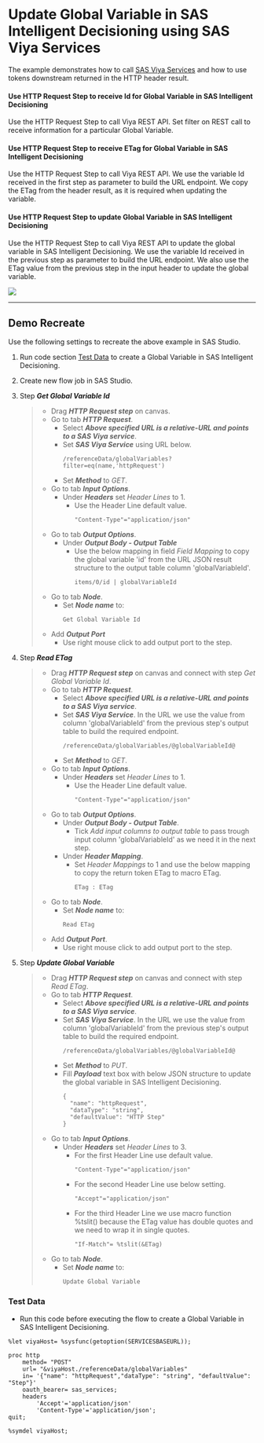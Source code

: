 # Update Global Variable in SAS Intelligent Decisioning using SAS Viya Services
The example demonstrates how to call [SAS Viya Services](https://developer.sas.com/rest-apis) and how to use tokens downstream returned in the HTTP header result.<br>
#### Use HTTP Request Step to receive Id for Global Variable in SAS Intelligent Decisioning
Use the HTTP Request Step to call Viya REST API. Set filter on REST call to receive information for a particular Global Variable.  
#### Use HTTP Request Step to receive ETag for Global Variable in SAS Intelligent Decisioning
Use the HTTP Request Step to call Viya REST API. We use the variable Id received in the first step as parameter to build the URL endpoint. We copy the ETag from the header result, as it is required when updating the variable.
#### Use HTTP Request Step to update Global Variable in SAS Intelligent Decisioning
Use the HTTP Request Step to call Viya REST API to update the global variable in SAS Intelligent Decisioning. We use the variable Id received in the previous step as parameter to build the URL endpoint. We also use the ETag value from the previous step in the input header to update the global variable.

![](../../img/HTTPRequest_ex5.gif)

---
## Demo Recreate
Use the following settings to recreate the above example in SAS Studio.
1. Run code section [Test Data](#testdata-) to create a Global Variable in SAS Intelligent Decisioning.
2. Create new flow job in SAS Studio.
3. Step ***Get Global Variable Id***
	> * Drag ***HTTP Request step*** on canvas.
	> * Go to tab ***HTTP Request***.
	>	* Select ***Above specified URL is a relative-URL and points to a SAS Viya service***.
	>	* Set ***SAS Viya Service*** using URL below. 
	>		```
	>		/referenceData/globalVariables?filter=eq(name,'httpRequest')
	>		```
	>	* Set ***Method*** to *GET*.
	> * Go to tab ***Input Options***.
	>	* Under ***Headers*** set *Header Lines* to 1.
	>		* Use the Header Line default value.<br>
	>			```
	>			"Content-Type"="application/json"
	>			```
	> * Go to tab ***Output Options***.
	>	* Under ***Output Body - Output Table***<br>
 	> 		* Use the below mapping in field *Field Mapping* to copy the global variable 'id' from the URL JSON result structure to the output table column 'globalVariableId'.
	>			```
	>			items/0/id | globalVariableId
	>			```
	> * Go to tab ***Node***.
	>	* Set ***Node name*** to:
	>		```
	>		Get Global Variable Id
	>		```
	> * Add ***Output Port***
	>	* Use right mouse click to add output port to the step.

4. Step ***Read ETag***
	> * Drag ***HTTP Request step*** on canvas and connect with step *Get Global Variable Id*.
	> * Go to tab ***HTTP Request***.
	>	* Select ***Above specified URL is a relative-URL and points to a SAS Viya service***.
	>	* Set ***SAS Viya Service***. In the URL we use the value from column 'globalVariableId' from the previous step's output table to build the required endpoint. 
	>		```
	>		/referenceData/globalVariables/@globalVariableId@
	>		```
	>	* Set ***Method*** to *GET*.
	> * Go to tab ***Input Options***.
	>	* Under ***Headers*** set *Header Lines* to 1.
	>		* Use the Header Line default value.<br>
	>			```
	>			"Content-Type"="application/json"
	>			```
	> * Go to tab ***Output Options***.
	>	* Under ***Output Body - Output Table***.<br>
 	> 		* Tick *Add input columns to output table* to pass trough input column 'globalVariableId' as we need it in the next step.
	>	* Under ***Header Mapping***.
 	> 		* Set *Header Mappings* to 1 and use the below mapping to copy the return token ETag to macro ETag.
	>			```
	>			ETag : ETag
	>			```
	> * Go to tab ***Node***.
	>	* Set ***Node name*** to:
	>		```
	>		Read ETag
	>		```
	> * Add ***Output Port***.
	>	* Use right mouse click to add output port to the step.
5. Step ***Update Global Variable***
	> * Drag ***HTTP Request step*** on canvas and connect with step *Read ETag*.
	> * Go to tab ***HTTP Request***.
	>	* Select ***Above specified URL is a relative-URL and points to a SAS Viya service***.
	>	* Set ***SAS Viya Service***. In the URL we use the value from column 'globalVariableId' from the previous step's output table to build the required endpoint. 
	>		```
	>		/referenceData/globalVariables/@globalVariableId@
	>		```
	>	* Set ***Method*** to *PUT*.
 	>	* Fill ***Payload*** text box with below JSON structure to update the global variable in SAS Intelligent Decisioning.
	>		```
	>		{
	>		  "name": "httpRequest",
	>		  "dataType": "string",
	>		  "defaultValue": "HTTP Step"
	>		}
	>		```
	> * Go to tab ***Input Options***.
	>	* Under ***Headers*** set *Header Lines* to 3.
	>		* For the first Header Line use default value.<br>
	>			```
	>			"Content-Type"="application/json"
	>			```
	>		* For the second Header Line use below setting.<br>
	>			```
	>			"Accept"="application/json"
	>			```
	>		* For the third Header Line we use macro function %tslit() because the ETag value has double quotes and we need to wrap it in single quotes.
	>			```
	>			"If-Match"= %tslit(&ETag)
	>			```
	> * Go to tab ***Node***.
	>	* Set ***Node name*** to:
	>		```
	>		Update Global Variable
	>		```

### Test Data <a name="testdata-"></a>
* Run this code before executing the flow to create a Global Variable in SAS Intelligent Decisioning.
```
%let viyaHost= %sysfunc(getoption(SERVICESBASEURL));

proc http
	method= "POST"
	url= "&viyaHost./referenceData/globalVariables"
	in= '{"name": "httpRequest","dataType": "string", "defaultValue": "Step"}'
	oauth_bearer= sas_services;
	headers
		'Accept'='application/json'
		'Content-Type'='application/json';
quit;

%symdel viyaHost;
```

